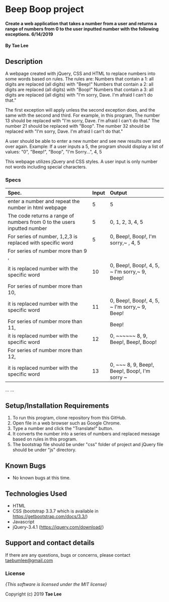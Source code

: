 # Beep Boop project

#### Create a web application that takes a number from a user and returns a range of numbers from 0 to the user inputted number with the following exceptions. 6/14/2019

#### By **Tae Lee**

## Description

A webpage created with jQuery, CSS and HTML to replace numbers into some words based on rules.
The rules are:
  Numbers that contain a 1: all digits are replaced (all digits) with "Beep!"
  Numbers that contain a 2: all digits are replaced (all digits) with "Boop!"
  Numbers that contain a 3: all digits are replaced (all digits) with "I'm sorry, Dave. I'm afraid I can't do that."

The first exception will apply unless the second exception does, and the same with the second and third. For example, in this program,
  The number 13 should be replaced with "I'm sorry, Dave. I'm afraid I can't do that."
  The number 21 should be replaced with "Boop".
  The number 32 should be replaced with "I'm sorry, Dave. I'm afraid I can't do that."

A user should be able to enter a new number and see new results over and over again.
Example: If a user inputs a 5, the program should display a list of values: "0", "Beep!", "Boop", "I'm Sorry...",
4, 5

This webpage utilizes jQuery and CSS styles. A user input is only number not words including special characters.

### Specs
| Spec.                                                                     | Input   | Output                                         |
| :-------------------------------------------------------------------------| :------ | :--------------------------------------------- |
| enter a number and repeat the number in html webpage                      | 5       | 5                                              |
| The code returns a range of numbers from 0 to the users inputted number   | 5       | 0, 1, 2, 3, 4, 5                               |
| For series of number, 1,2,3 is replaced with specific word                | 5       | 0, Beep!, Boop!, I'm sorry,~ , 4, 5            |
| For series of number more than 9 ,                                        |         |                                                |
| it is replaced number with the specific word                              | 10      | 0, Beep!, Boop!, 4, 5, ~ I'm sorry,~ 9, Beep!  |
| For series of number more than 10,                                        |         |                                                |
| it is replaced number with the specific word                              | 11      | 0, Beep!, Boop!, 4, 5, ~ I'm sorry,~ 9, Beep!  |
| For series of number more than 11,                                        |         | Beep!                                          |
| it is replaced number with the specific word                              | 12      | 0, ~~~~~~ 8, 9, Beep!, Beep!, Boop!            |
| For series of number more than 12,                                        |         |                                                |
| it is replaced number with the specific word                              | 13      | 0, ~~~ 8, 9, Beep!, Beep!, Boop!, I'm sorry ~  |


...
...

## Setup/Installation Requirements

1. To run this program, clone repository from this GitHub.
2. Open file in a web browser such as Google Chrome.
3. Type a number and click the "Translate!" button.
4. It converts the number into a series of numbers and replaced message based on rules in this program.
5. The bootstrap file should be under "css" folder of project and jQuery file should be under "js" directory.

## Known Bugs
* No known bugs at this time.

## Technologies Used
  * HTML
  * CSS (bootstrap 3.3.7 which is available in https://getbootstrap.com/docs/3.3/)
  * Javascript
  * jQuery-3.4.1 (https://jquery.com/download/)

## Support and contact details

If there are any questions, bugs or concerns, please contact taebumlee@gmail.com

### License

*{This software is licensed under the MIT license}*

Copyright (c) 2019 **Tae Lee**
